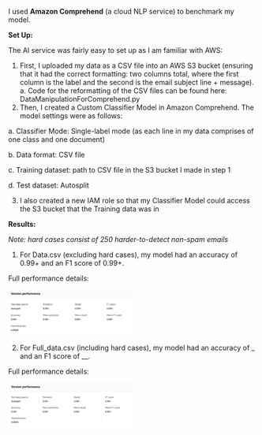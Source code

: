 I used **Amazon Comprehend** (a cloud NLP service) to benchmark my model. 

**Set Up:**

The AI service was fairly easy to set up as I am familiar with AWS:
1. First, I uploaded my data as a CSV file into an AWS S3 bucket (ensuring that it had the correct formatting: two columns total, where the first column is the label and the second is the email subject line + message). 
  a. Code for the reformatting of the CSV files can be found here: DataManipulationForComprehend.py 
2. Then, I created a Custom Classifier Model in Amazon Comprehend. The model settings were as follows: 
 
 a. Classifier Mode: Single-label mode (as each line in my data comprises of one class and one document)
 
 b. Data format: CSV file
 
 c. Training dataset: path to CSV file in the S3 bucket I made in step 1
 
 d. Test dataset: Autosplit 

3. I also created a new IAM role so that my Classifier Model could access the S3 bucket that the Training data was in

**Results:**

*Note: hard cases consist of 250 harder-to-detect non-spam emails*

1. For Data.csv (excluding hard cases), my model had an accuracy of 0.99+ and an F1 score of 0.99+. 

Full performance details:

<img src="DataResults.jpg" alt= "Data Results" width="50%" height="50%">

2. For Full_data.csv (including hard cases), my model had an accuracy of _ and an F1 score of __. 

Full performance details:

<img src="FullDataResults.jpg" alt= "Full Data Results" width="50%" height="50%">
